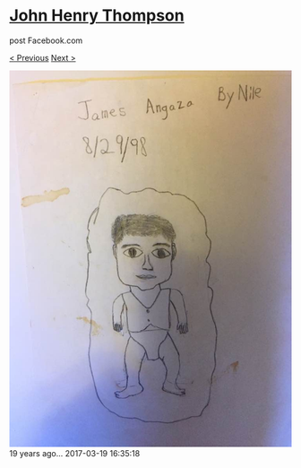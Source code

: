 # [John Henry Thompson](../README.md)
post Facebook.com

[< Previous](2017-09-03-1.md) [Next >](2017-03-18-1.md)

[![](../media/2017-03-19/Timeline-Photos-19-years-ago.jpg)](../README.md)
19 years ago...
2017-03-19 16:35:18